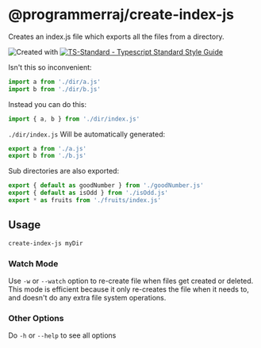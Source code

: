 # @programmerraj/create-index-js
Creates an index.js file which exports all the files from a directory.

![Created with ](https://img.shields.io/badge/Created%20with-@programmerraj/create-3cb371?style=flat)
[![TS-Standard - Typescript Standard Style Guide](https://badgen.net/badge/code%20style/ts-standard/blue?icon=typescript)](https://github.com/standard/ts-standard)

Isn't this so inconvenient:
```js
import a from './dir/a.js'
import b from './dir/b.js'
```

Instead you can do this:
```js
import { a, b } from './dir/index.js'
```

`./dir/index.js` Will be automatically generated:
```js
export a from './a.js'
export b from './b.js'
```

Sub directories are also exported:
```js
export { default as goodNumber } from './goodNumber.js'
export { default as isOdd } from './isOdd.js'
export * as fruits from './fruits/index.js'
```

## Usage
```bash
create-index-js myDir
```

### Watch Mode
Use `-w` or `--watch` option to re-create file when files get created or deleted. This mode is efficient because it only re-creates the file when it needs to, and doesn't do any extra file system operations.

### Other Options
Do `-h` or `--help` to see all options
